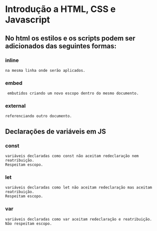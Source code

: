 # Introdução a HTML, CSS e Javascript

## No html os estilos e os scripts podem ser adicionados das seguintes formas:

### inline
    na mesma linha onde serão aplicados.
    
### embed
     embutidos criando um novo escopo dentro do mesmo documento.
   
### external
    referenciando outro documento.

## Declarações de variáveis em JS

### const
    variáveis declaradas como const não aceitam redeclaração nem reatribuição. 
    Respeitam escopo.
	
### let
    variáveis declaradas como let não aceitam redeclaração mas aceitam reatribuição.
    Respeitam escopo.

### var
    variáveis declaradas como var aceitam redeclaração e reatribuição.
    Não respeitam escopo.
